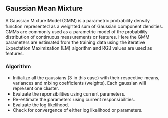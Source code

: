 ## Gaussian Mean Mixture

A Gaussian Mixture Model (GMM) is a parametric probability density function represented as a weighted sum of Gaussian component densities. GMMs are commonly used as a parametric model of the probability distribution of continuous measurements or features. Here the GMM parameters are estimated from the training data using the iterative Expectation Maximization (EM) algorithm and RGB values are used as features.

### Algorithm
- Initialize all the gaussians (3 in this case) with their respective means, variances and mixing coefficients (weights). Each gaussian will represent one cluster.
- Evaluate the reponsibilities using current parameters.
- Re-estimate the parameters using current responsibilities.
- Evaluate the log likelihood.
- Check for convergence of either log likelihood or parameters.

